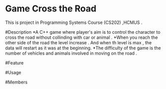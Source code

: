 # Game Cross the Road 
This is project in Programming Systems Course (CS202) ,HCMUS .

#Description
*A C++ game where player's aim is to control the character to cross the road without collinding with car or animal .
*When you reach the other side of the road the level increase . And when th level is max , the data will restart as it was at the beginning.
*The difficulty of the game is the number of vehicles and animals involved in moving on the road .
 
#Feature

#Usage

#Members
